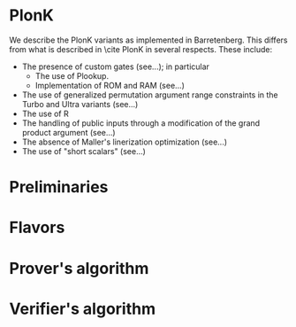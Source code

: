 # PlonK

We describe the PlonK variants as implemented in Barretenberg. This differs from what is described in \cite PlonK in several respects. These include:
 - The presence of custom gates (see...); in particular
     - The use of Plookup.
     - Implementation of ROM and RAM (see...)
 - The use of generalized permutation argument range constraints in the Turbo and Ultra variants (see...)
 - The use of R
 - The handling of public inputs through a modification of the grand product argument (see...)
 - The absence of Maller's linerization optimization (see...)
 - The use of "short scalars" (see...)


# Preliminaries

# Flavors

# Prover's algorithm

# Verifier's algorithm